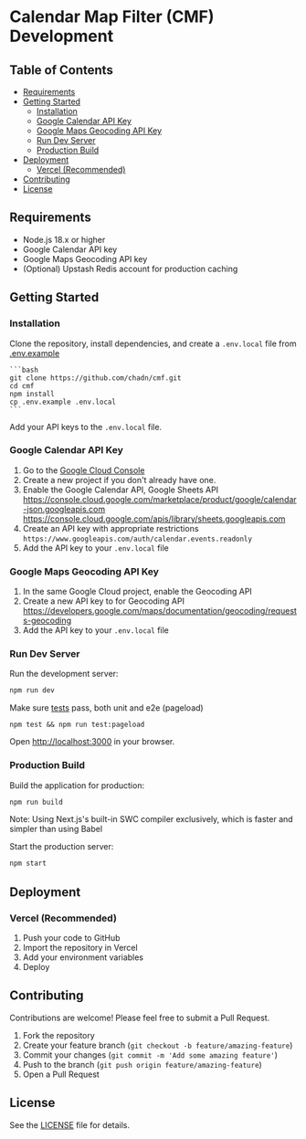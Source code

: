 # Calendar Map Filter (CMF) Development

## Table of Contents

- [Requirements](#requirements)
- [Getting Started](#getting-started)
    - [Installation](#installation)
    - [Google Calendar API Key](#google-calendar-api-key)
    - [Google Maps Geocoding API Key](#google-maps-geocoding-api-key)
    - [Run Dev Server](#run-dev-server)
    - [Production Build](#production-build)
- [Deployment](#deployment)
    - [Vercel (Recommended)](#vercel-recommended)
- [Contributing](#contributing)
- [License](#license)

## Requirements

- Node.js 18.x or higher
- Google Calendar API key
- Google Maps Geocoding API key
- (Optional) Upstash Redis account for production caching

## Getting Started

### Installation

Clone the repository, install dependencies, and create a `.env.local` file from [.env.example](.env.example)

    ```bash
    git clone https://github.com/chadn/cmf.git
    cd cmf
    npm install
    cp .env.example .env.local
    ```

Add your API keys to the `.env.local` file.

### Google Calendar API Key

1. Go to the [Google Cloud Console](https://console.cloud.google.com/)
2. Create a new project if you don't already have one.
3. Enable the Google Calendar API, Google Sheets API
   https://console.cloud.google.com/marketplace/product/google/calendar-json.googleapis.com
   https://console.cloud.google.com/apis/library/sheets.googleapis.com
4. Create an API key with appropriate restrictions
   `https://www.googleapis.com/auth/calendar.events.readonly`
5. Add the API key to your `.env.local` file

### Google Maps Geocoding API Key

1. In the same Google Cloud project, enable the Geocoding API
2. Create a new API key to for Geocoding API
   https://developers.google.com/maps/documentation/geocoding/requests-geocoding
3. Add the API key to your `.env.local` file

### Run Dev Server

Run the development server:

```bash
npm run dev
```

Make sure [tests](tests.md) pass, both unit and e2e (pageload)

```
npm test && npm run test:pageload
```

Open [http://localhost:3000](http://localhost:3000) in your browser.

### Production Build

Build the application for production:

```bash
npm run build
```

Note: Using Next.js's built-in SWC compiler exclusively, which is faster and simpler than using Babel

Start the production server:

```bash
npm start
```

## Deployment

### Vercel (Recommended)

1. Push your code to GitHub
2. Import the repository in Vercel
3. Add your environment variables
4. Deploy

## Contributing

Contributions are welcome! Please feel free to submit a Pull Request.

1. Fork the repository
2. Create your feature branch (`git checkout -b feature/amazing-feature`)
3. Commit your changes (`git commit -m 'Add some amazing feature'`)
4. Push to the branch (`git push origin feature/amazing-feature`)
5. Open a Pull Request

## License

See the [LICENSE](../LICENSE) file for details.
